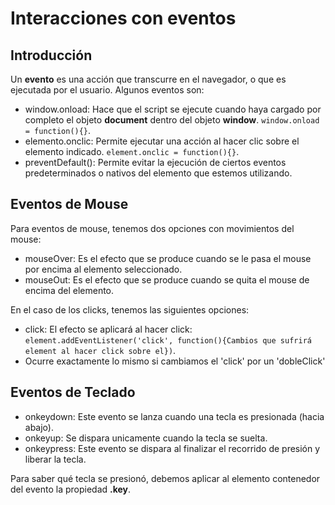 # Interacciones con eventos

## Introducción

Un **evento** es una acción que transcurre en el navegador, o que es ejecutada por el usuario. Algunos eventos son:

- window.onload: Hace que el script se ejecute cuando haya cargado por completo el objeto **document** dentro del objeto **window**. `window.onload = function(){}`.
- elemento.onclic: Permite ejecutar una acción al hacer clic sobre el elemento indicado. `element.onclic = function(){}`.
- preventDefault(): Permite evitar la ejecución de ciertos eventos predeterminados o nativos del elemento que estemos utilizando.

## Eventos de Mouse

Para eventos de mouse, tenemos dos opciones con movimientos del mouse:

- mouseOver: Es el efecto que se produce cuando se le pasa el mouse por encima al elemento seleccionado.
- mouseOut: Es el efecto que se produce cuando se quita el mouse de encima del elemento.

En el caso de los clicks, tenemos las siguientes opciones:

- click: El efecto se aplicará al hacer click: `element.addEventListener('click', function(){Cambios que sufrirá element al hacer click sobre el})`.
- Ocurre exactamente lo mismo si cambiamos el 'click' por un 'dobleClick'

## Eventos de Teclado

- onkeydown: Este evento se lanza cuando una tecla es presionada (hacia abajo).
- onkeyup: Se dispara unicamente cuando la tecla se suelta.
- onkeypress: Este evento se dispara al finalizar el recorrido de presión y liberar la tecla.

Para saber qué tecla se presionó, debemos aplicar al elemento contenedor del evento la propiedad **.key**.
